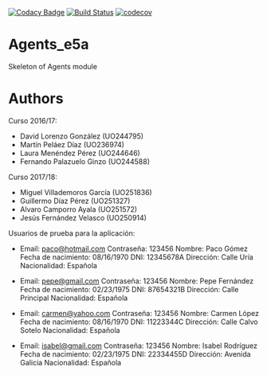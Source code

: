 [![Codacy Badge](https://api.codacy.com/project/badge/Grade/c77c11b6a34b46c4bc6b299e15976f2d)](https://www.codacy.com/app/jelabra/Agents_e5a?utm_source=github.com&amp;utm_medium=referral&amp;utm_content=Arquisoft/Agents_e5a&amp;utm_campaign=Badge_Grade)
[![Build Status](https://travis-ci.org/Arquisoft/Agents_e5a.svg?branch=master)](https://travis-ci.org/Arquisoft/Agents_e5a)
[![codecov](https://codecov.io/gh/Arquisoft/participants1a/branch/master/graph/badge.svg)](https://codecov.io/gh/Arquisoft/Agents_e5a)


# Agents_e5a

Skeleton of Agents module

# Authors

  Curso 2016/17:

  - David Lorenzo González (UO244795)
  - Martín Peláez Díaz (UO236974)
  - Laura Menéndez Pérez (UO244646)
  - Fernando Palazuelo Ginzo (UO244588)

  Curso 2017/18:
  
  - Miguel Villademoros García (UO251836)
  - Guillermo Díaz Pérez (UO251327)
  - Alvaro Camporro Ayala (UO251572)
  - Jesús Fernández Velasco (UO250914)


Usuarios de prueba para la aplicación:

- Email: paco@hotmail.com
  Contraseña: 123456
  Nombre: Paco Gómez
  Fecha de nacimiento: 08/16/1970
  DNI: 12345678A
  Dirección: Calle Uría
  Nacionalidad: Española

- Email: pepe@gmail.com
 Contraseña: 123456
 Nombre: Pepe Fernández
 Fecha de nacimiento: 02/23/1975
 DNI: 87654321B
 Dirección: Calle Principal
 Nacionalidad: Española

- Email: carmen@yahoo.com
 Contraseña: 123456
 Nombre: Carmen López
 Fecha de nacimiento: 08/16/1970
 DNI: 11223344C
 Dirección: Calle Calvo Sotelo
 Nacionalidad: Española

- Email: isabel@gmail.com
 Contraseña: 123456
 Nombre: Isabel Rodríguez
 Fecha de nacimiento: 02/23/1975
 DNI: 22334455D
 Dirección: Avenida Galicia
 Nacionalidad: Española


